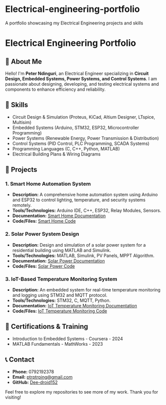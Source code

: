 # Electrical-engineering-portfolio
A portfolio showcasing my Electrical Engineering projects and skills
# Electrical Engineering Portfolio

## 📌 About Me
Hello! I'm **Peter Ndinguri**, an Electrical Engineer specializing in **Circuit Design, Embedded Systems, Power Systems, and Control Systems**. I am passionate about designing, developing, and testing electrical systems and components to enhance efficiency and reliability.

## 💼 Skills
- Circuit Design & Simulation (Proteus, KiCad, Altium Designer, LTspice, Multisim)
- Embedded Systems (Arduino, STM32, ESP32, Microcontroller Programming)
- Power Systems (Renewable Energy, Power Transmission & Distribution)
- Control Systems (PID Control, PLC Programming, SCADA Systems)
- Programming Languages (C, C++, Python, MATLAB)
- Electrical Building Plans & Wiring Diagrams

## 📂 Projects
### 1. Smart Home Automation System
- **Description:** A comprehensive home automation system using Arduino and ESP32 to control lighting, temperature, and security systems remotely.
- **Tools/Technologies:** Arduino IDE, C++, ESP32, Relay Modules, Sensors.
- **Documentation:** [Smart Home Documentation](./Smart-Home-Automation/Documentation.pdf)
- **Code/Files:** [Smart Home Code](./Smart-Home-Automation/)

### 2. Solar Power System Design
- **Description:** Design and simulation of a solar power system for a residential building using MATLAB and Simulink.
- **Tools/Technologies:** MATLAB, Simulink, PV Panels, MPPT Algorithm.
- **Documentation:** [Solar Power Documentation](./Solar-Power-System-Design/Documentation.pdf)
- **Code/Files:** [Solar Power Code](./Solar-Power-System-Design/)

### 3. IoT-Based Temperature Monitoring System
- **Description:** An embedded system for real-time temperature monitoring and logging using STM32 and MQTT protocol.
- **Tools/Technologies:** STM32, C, MQTT, Python.
- **Documentation:** [IoT Temperature Monitoring Documentation](./IoT-Temperature-Monitoring/Documentation.pdf)
- **Code/Files:** [IoT Temperature Monitoring Code](./IoT-Temperature-Monitoring/)

## 📜 Certifications & Training
- Introduction to Embedded Systems - Coursera - 2024
- MATLAB Fundamentals - MathWorks - 2023

## 📞 Contact
- **Phone:** 0792192378
- **Email:** ptrptrping@gmail.com
- **GitHub:** [Dee-droid152](https://github.com/Dee-droid152)

Feel free to explore my repositories to see more of my work. Thank you for visiting!
